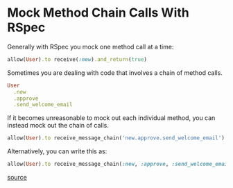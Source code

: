 # Mock Method Chain Calls With RSpec

Generally with RSpec you mock one method call at a time:

```ruby
allow(User).to receive(:new).and_return(true)
```

Sometimes you are dealing with code that involves a chain of method calls.

```ruby
User
  .new
  .approve
  .send_welcome_email
```

If it becomes unreasonable to mock out each individual method, you can instead
mock out the chain of calls.

```ruby
allow(User).to receive_message_chain('new.approve.send_welcome_email')
```

Alternatively, you can write this as:

```ruby
allow(User).to receive_message_chain(:new, :approve, :send_welcome_email)
```

[source](https://relishapp.com/rspec/rspec-mocks/docs/working-with-legacy-code/message-chains)
